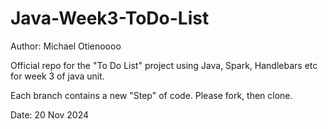 # Java-Week3-ToDo-List

Author: Michael Otienoooo

Official repo for the "To Do List" project using Java, Spark, Handlebars etc for week 3 of java unit.

Each branch contains a new "Step" of code. Please fork, then clone.

Date: 20 Nov 2024
